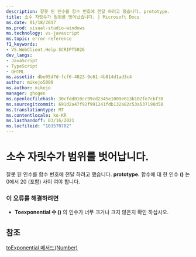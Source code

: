 ```yaml
---
description: 잘못 된 인수를 함수 번호에 전달 하려고 했습니다. prototype.
title: 소수 자릿수가 범위를 벗어났습니다. | Microsoft Docs
ms.date: 01/18/2017
ms.prod: visual-studio-windows
ms.technology: vs-javascript
ms.topic: error-reference
f1_keywords:
- VS.WebClient.Help.SCRIPT5026
dev_langs:
- JavaScript
- TypeScript
- DHTML
ms.assetid: dbe05d7d-fcf6-4823-9c61-4b814d1ad3c4
author: mikejo5000
ms.author: mikejo
manager: ghogen
ms.openlocfilehash: 30cfdd010cc99cd2345e1009e613b102fe7cbf30
ms.sourcegitcommit: 691d2a47f92f991241fdb132a82c53a537198d50
ms.translationtype: MT
ms.contentlocale: ko-KR
ms.lasthandoff: 03/16/2021
ms.locfileid: "103570702"
---
```

# <a name="the-number-of-fractional-digits-is-out-of-range"></a>소수 자릿수가 범위를 벗어납니다.
잘못 된 인수를 함수 번호에 전달 하려고 했습니다. **prototype.** 함수에 대 한 인수 **()** 는 0에서 20 (포함) 사이 여야 합니다.  
  
### <a name="to-correct-this-error"></a>이 오류를 해결하려면  
  
- **Toexponential 수 ()** 의 인수가 너무 크거나 크지 않은지 확인 하십시오.  
  
## <a name="see-also"></a>참조  
 [toExponential 메서드(Number)](https://developer.mozilla.org/docs/Web/JavaScript/Reference/Global_Objects/Number/toexponential)
